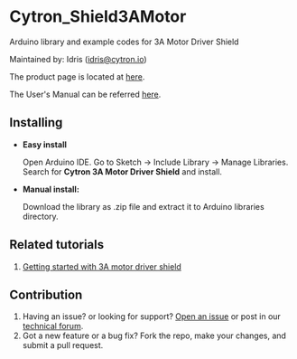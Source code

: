# Cytron_Shield3AMotor

Arduino library and example codes for 3A Motor Driver Shield

Maintained by: Idris ([idris@cytron.io](mailto:idris@cytron.io))

The product page is located at [here](https://www.cytron.io/p-shield-3amotor).

The User's Manual can be referred [here](https://docs.google.com/document/d/1gzOZmvPOlycLE2lz935gsNGHn9SZdbbSCnHCQyKssi8/view).

## Installing
- **Easy install**
 
  Open Arduino IDE. Go to Sketch -> Include Library -> Manage Libraries. Search for **Cytron 3A Motor Driver Shield** and install.
- **Manual install:**
 
  Download the library as .zip file and extract it to Arduino libraries directory.
  
## Related tutorials
1. [Getting started with 3A motor driver shield](https://tutorial.cytron.io/2017/06/15/getting-started-3a-motor-driver-shield/)

## Contribution
1. Having an issue? or looking for support? [Open an issue](https://github.com/CytronTechnologies/Cytron_Shield3AMotor/issues) or post in our [technical forum](http://forum.cytron.com.my/).
2. Got a new feature or a bug fix? Fork the repo, make your changes, and submit a pull request.
